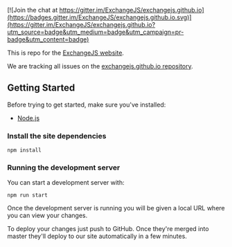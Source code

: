  [![Join the chat at https://gitter.im/ExchangeJS/exchangejs.github.io](https://badges.gitter.im/ExchangeJS/exchangejs.github.io.svg)](https://gitter.im/ExchangeJS/exchangejs.github.io?utm_source=badge&utm_medium=badge&utm_campaign=pr-badge&utm_content=badge)

This is repo for the [ExchangeJS website](http://www.exchangejs.com).

We are tracking all issues on the [exchangejs.github.io repository](https://github.com/ExchangeJS/exchangejs.github.io/issues).

## Getting Started

Before trying to get started, make sure you've installed:

 * [Node.js](https://nodejs.org/en/download/)

### Install the site dependencies

    npm install

 ### Running the development server

 You can start a development server with:

    npm run start

Once the development server is running you will be given a local URL where you can view your changes.

To deploy your changes just push to GitHub. Once they're merged into master
they'll deploy to our site automatically in a few minutes.
